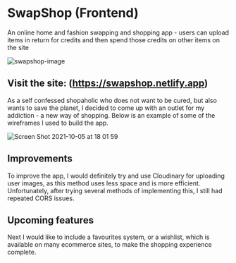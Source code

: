 
# SwapShop (Frontend)

An online home and fashion swapping and shopping app - users can upload items in return for credits and then spend those credits on other items on the site

![swapshop-image](https://user-images.githubusercontent.com/52134584/136001540-6c297c4e-3a08-4558-a3a3-ebcf7e11361f.png)

## Visit the site: (https://swapshop.netlify.app)

As a self confessed shopaholic who does not want to be cured, but also wants to save the planet, I decided to come up with an outlet for my addiction - a new way of shopping. Below is an example of some of the wireframes I used to build the app. 

![Screen Shot 2021-10-05 at 18 01 59](https://user-images.githubusercontent.com/52134584/136069670-0ae9a7dc-bd4e-4d75-888d-b7422a675b0c.png)

## Improvements
To improve the app, I would definitely try and use Cloudinary for uploading user images, as this method uses less space and is more efficient. Unfortunately, after trying several methods of implementing this, I still had repeated CORS issues.

## Upcoming features
Next I would like to include a favourites system, or a wishlist, which is available on many ecommerce sites, to make the shopping experience complete.
